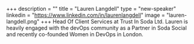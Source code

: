 +++
description = ""
title = "Lauren Langdell"
type = "new-speaker"
linkedin = "https://www.linkedin.com/in/laurenlangdell"
image = "lauren-langdell.png"
+++
Head Of Client Services at Trust In Soda Ltd. Lauren is heavily engaged with the devOps community as a Partner in Soda Social and recently co-founded Women in DevOps in London.